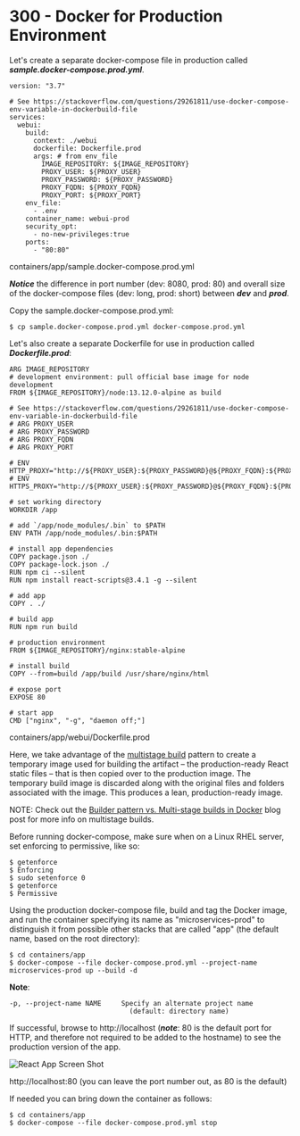 # 300 - Docker for Production Environment

Let's create a separate docker-compose file in production called ***sample.docker-compose.prod.yml***.

```
version: "3.7"

# See https://stackoverflow.com/questions/29261811/use-docker-compose-env-variable-in-dockerbuild-file
services:
  webui:
    build:
      context: ./webui
      dockerfile: Dockerfile.prod
      args: # from env_file
        IMAGE_REPOSITORY: ${IMAGE_REPOSITORY}
        PROXY_USER: ${PROXY_USER}
        PROXY_PASSWORD: ${PROXY_PASSWORD}
        PROXY_FQDN: ${PROXY_FQDN}
        PROXY_PORT: ${PROXY_PORT}
    env_file:
      - .env      
    container_name: webui-prod
    security_opt:
      - no-new-privileges:true      
    ports:
      - "80:80"
```
containers/app/sample.docker-compose.prod.yml

***Notice*** the difference in port number (dev: 8080, prod: 80) and overall size of the docker-compose files (dev: long, prod: short) between ***dev*** and ***prod***.

Copy the sample.docker-compose.prod.yml:

```
$ cp sample.docker-compose.prod.yml docker-compose.prod.yml
```

Let's also create a separate Dockerfile for use in production called ***Dockerfile.prod***:

```
ARG IMAGE_REPOSITORY
# development environment: pull official base image for node development
FROM ${IMAGE_REPOSITORY}/node:13.12.0-alpine as build

# See https://stackoverflow.com/questions/29261811/use-docker-compose-env-variable-in-dockerbuild-file
# ARG PROXY_USER
# ARG PROXY_PASSWORD
# ARG PROXY_FQDN
# ARG PROXY_PORT

# ENV HTTP_PROXY="http://${PROXY_USER}:${PROXY_PASSWORD}@${PROXY_FQDN}:${PROXY_PORT}"
# ENV HTTPS_PROXY="http://${PROXY_USER}:${PROXY_PASSWORD}@${PROXY_FQDN}:${PROXY_PORT}"

# set working directory
WORKDIR /app

# add `/app/node_modules/.bin` to $PATH
ENV PATH /app/node_modules/.bin:$PATH

# install app dependencies
COPY package.json ./
COPY package-lock.json ./
RUN npm ci --silent
RUN npm install react-scripts@3.4.1 -g --silent

# add app
COPY . ./

# build app
RUN npm run build

# production environment
FROM ${IMAGE_REPOSITORY}/nginx:stable-alpine

# install build
COPY --from=build /app/build /usr/share/nginx/html

# expose port
EXPOSE 80

# start app
CMD ["nginx", "-g", "daemon off;"]
```
containers/app/webui/Dockerfile.prod

Here, we take advantage of the [multistage build](https://docs.docker.com/engine/userguide/eng-image/multistage-build/) pattern to create a temporary image used for building the artifact – the production-ready React static files – that is then copied over to the production image. The temporary build image is discarded along with the original files and folders associated with the image. This produces a lean, production-ready image.

NOTE: Check out the [Builder pattern vs. Multi-stage builds in Docker](https://blog.alexellis.io/mutli-stage-docker-builds/) blog post for more info on multistage builds.

Before running docker-compose, make sure when on a Linux RHEL server, set enforcing to permissive, like so:

```
$ getenforce
$ Enforcing
$ sudo setenforce 0
$ getenforce
$ Permissive
```

Using the production docker-compose file, build and tag the Docker image, and run the container specifying its name as "microservices-prod" to distinguish it from possible other stacks that are called "app" (the default name, based on the root directory):

```
$ cd containers/app
$ docker-compose --file docker-compose.prod.yml --project-name microservices-prod up --build -d
```

**Note**:   
```
-p, --project-name NAME     Specify an alternate project name
                              (default: directory name)
``` 

If successful, browse to http://localhost (***note***: 80 is the default port for HTTP, and therefore not required to be added to the hostname) to see the production version of the app.

![React App Screen Shot](react_app_screen_shot.png)

http://localhost:80 (you can leave the port number out, as 80 is the default)

If needed you can bring down the container as follows:

```
$ cd containers/app
$ docker-compose --file docker-compose.prod.yml stop
```
